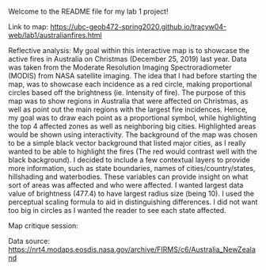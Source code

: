 Welcome to the README file for my lab 1 project! 

Link to map: https://ubc-geob472-spring2020.github.io/tracyw04-web/lab1/australianfires.html

Reflective analysis:
My goal within this interactive map is to showcase the active fires in Australia on Christmas (December 25, 2019) last year. Data was taken from the Moderate Resolution Imaging Spectroradiometer (MODIS) from NASA satellite imaging. The idea that I had before starting the map, was to showcase each incidence as a red circle, making proportional circles based off the brightness (ie. Intensity of fire). The purpose of this map was to show regions in Australia that were affected on Christmas, as well as point out the main regions with the largest fire incidences. Hence, my goal was to draw each point as a proportional symbol, while highlighting the top 4 affected zones as well as neighboring big cities. Highlighted areas would be shown using interactivity. 
The background of the map was chosen to be a simple black vector background that listed major cities, as I really wanted to be able to highlight the fires (The red would contrast well with the black background). I decided to include a few contextual layers to provide more information, such as state boundaries, names of cities/country/states, hillshading and waterbodies. These variables can provide insight on what sort of areas was affected and who were affected. I wanted largest data value of brightness (477.4) to have largest radius size (being 10). I used the perceptual scaling formula to aid in distinguishing differences. I did not want too big in circles as I wanted the reader to see each state affected.

Map critique session:

Data source: https://nrt4.modaps.eosdis.nasa.gov/archive/FIRMS/c6/Australia_NewZealand 

